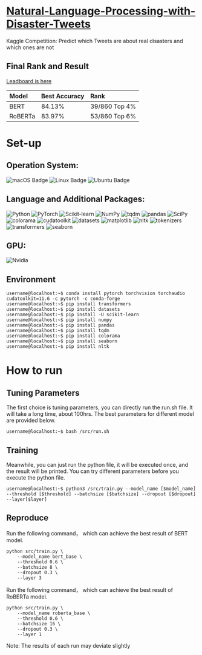 # [Natural-Language-Processing-with-Disaster-Tweets](https://www.kaggle.com/competitions/nlp-getting-started/overview)
Kaggle Competition: Predict which Tweets are about real disasters and which ones are not

## Final Rank and Result

[Leadboard is here](https://www.kaggle.com/competitions/nlp-getting-started/leaderboard)

|Model|Best Accuracy|Rank|
|:---|:---|:---|
|BERT|84.13%|39/860 Top 4%|
|RoBERTa|83.97%|53/860 Top 6%|

# Set-up
## Operation System:
![macOS Badge](https://img.shields.io/badge/-macOS-white?style=flat-square&logo=macOS&logoColor=000000) ![Linux Badge](https://img.shields.io/badge/-Linux-white?style=flat-square&logo=Linux&logoColor=FCC624) ![Ubuntu Badge](https://img.shields.io/badge/-Ubuntu-white?style=flat-square&logo=Ubuntu&logoColor=E95420)

## Language and Additional Packages:
![Python](http://img.shields.io/badge/-3.8.13-eee?style=flat&logo=Python&logoColor=3776AB&label=Python) ![PyTorch](http://img.shields.io/badge/-1.12.0-eee?style=flat&logo=pytorch&logoColor=EE4C2C&label=PyTorch) ![Scikit-learn](http://img.shields.io/badge/-1.1.1-eee?style=flat&logo=scikit-learn&logoColor=e26d00&label=Scikit-Learn) ![NumPy](http://img.shields.io/badge/-1.22.3-eee?style=flat&logo=NumPy&logoColor=013243&label=NumPy) ![tqdm](http://img.shields.io/badge/-4.64.0-eee?style=flat&logo=tqdm&logoColor=FFC107&label=tqdm) ![pandas](http://img.shields.io/badge/-1.4.3-eee?style=flat&logo=pandas&logoColor=150458&label=pandas) ![SciPy](http://img.shields.io/badge/-1.8.1-eee?style=flat&logo=SciPy&logoColor=8CAAE6&label=SciPy) ![colorama](http://img.shields.io/badge/-0.4.5-eee?style=flat&label=colorama) ![cudatoolkit](http://img.shields.io/badge/-11.6.0-eee?style=flat&label=cudatoolkit) ![datasets](http://img.shields.io/badge/-2.4.0-eee?style=flat&label=datasets) ![matplotlib](http://img.shields.io/badge/-3.4.2-eee?style=flat&label=matplotlib) ![nltk](http://img.shields.io/badge/-3.7-eee?style=flat&label=nltk) ![tokenizers](http://img.shields.io/badge/-0.11.4-eee?style=flat&label=tokenizers) ![transformers](http://img.shields.io/badge/-4.18.0-eee?style=flat&label=transformers) ![seaborn](http://img.shields.io/badge/-0.11.2-eee?style=flat&label=seaborn)

## GPU:

![Nvidia](http://img.shields.io/badge/-RTX_A6000_48GB-eee?style=flat&logo=NVIDIA&logoColor=76B900&label=NVIDIA)

## Environment
```console
username@localhost:~$ conda install pytorch torchvision torchaudio cudatoolkit=11.6 -c pytorch -c conda-forge
username@localhost:~$ pip install transformers
username@localhost:~$ pip install datasets
username@localhost:~$ pip install -U scikit-learn
username@localhost:~$ pip install numpy
username@localhost:~$ pip install pandas
username@localhost:~$ pip install tqdm
username@localhost:~$ pip install colorama
username@localhost:~$ pip install seaborn
username@localhost:~$ pip install nltk
```

# How to run

## Tuning Parameters

The first choice is tuning parameters, you can directly run the run.sh file. It will take a long time, about 100hrs. 
The best parameters for different model are provided below. 

```console
username@localhost:~$ bash /src/run.sh
```
    
## Training

Meanwhile, you can just run the python file, it will be executed once, and the result will be printed. You can try different parameters before you execute the python file.

```console
username@localhost:~$ python3 /src/train.py --model_name [$model_name] --threshold [$threshold] --batchsize [$batchsize] --dropout [$dropout] --layer[$layer] 
```

## Reproduce
Run the following command， which can achieve the best result of BERT model.
```
python src/train.py \
	--model_name bert_base \
	--threshold 0.6 \
	--batchsize 8 \
	--dropout 0.3 \
	--layer 3
```

Run the following command， which can achieve the best result of RoBERTa model.
```
python src/train.py \
	--model_name roberta_base \
	--threshold 0.6 \
	--batchsize 16 \
	--dropout 0.3 \
	--layer 1
```
Note: The results of each run may deviate slightly



